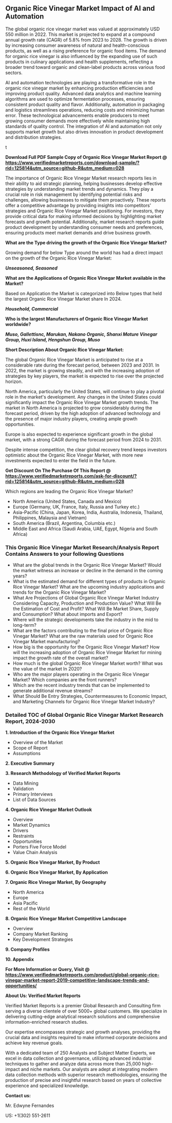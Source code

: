 <h2>Organic Rice Vinegar Market Impact of AI and Automation</h2><p>The global organic rice vinegar market was valued at approximately USD 550 million in 2022. This market is projected to expand at a compound annual growth rate (CAGR) of 5.8% from 2023 to 2028. The growth is driven by increasing consumer awareness of natural and health-conscious products, as well as a rising preference for organic food items. The demand for organic rice vinegar is also influenced by the expanding use of such products in culinary applications and health supplements, reflecting a broader trend toward organic and clean-label products across various food sectors.</p><p>AI and automation technologies are playing a transformative role in the organic rice vinegar market by enhancing production efficiencies and improving product quality. Advanced data analytics and machine learning algorithms are used to optimize fermentation processes, ensuring consistent product quality and flavor. Additionally, automation in packaging and logistics streamlines operations, reducing costs and minimizing human error. These technological advancements enable producers to meet growing consumer demands more effectively while maintaining high standards of quality control. The integration of AI and automation not only supports market growth but also drives innovation in product development and distribution strategies.</p>t</p><p id="" class=""><strong>Download Full PDF Sample Copy of Organic Rice Vinegar Market Report @ <a href="https://www.verifiedmarketreports.com/download-sample/?rid=125814&utm_source=github-R&utm_medium=028" target="_blank">https://www.verifiedmarketreports.com/download-sample/?rid=125814&utm_source=github-R&utm_medium=028</a></strong></p><p>The importance of&nbsp;Organic Rice Vinegar Market research reports lies in their ability to aid strategic planning, helping businesses develop effective strategies by understanding market trends and dynamics. They play a crucial role in risk management by identifying potential risks and challenges, allowing businesses to mitigate them proactively. These reports offer a competitive advantage by providing insights into competitors' strategies and Organic Rice Vinegar Market positioning. For investors, they provide critical data for making informed decisions by highlighting market forecasts and growth potential. Additionally, market research reports guide product development by understanding consumer needs and preferences, ensuring products meet market demands and drive business growth.</p><p><strong>What are the&nbsp;Type driving the growth of the Organic Rice Vinegar Market?</strong></p><p id="" class="">Growing demand for below Type around the world has had a direct impact on the growth of the Organic Rice Vinegar Market:</p><em><strong>Unseasoned, Seasoned</strong></em></p><strong>What are the&nbsp;Applications&nbsp;of Organic Rice Vinegar Market available in the Market?</strong></p><p id="" class="">Based on Application the Market is categorized into Below types that held the largest Organic Rice Vinegar Market share In 2024.</p><em><strong>Household, Commercial</strong></em></p><strong>Who is the largest Manufacturers of Organic Rice Vinegar Market worldwide?</strong></p><p><em><strong>Muso, Gallettisnc, Marukan, Nakano Organic, Shanxi Mature Vinegar Group, Huxi Island, Hengshun Group, Muso</strong></em></p><p id="" class=""><strong>Short Description About Organic Rice Vinegar Market:</strong></p><p>The global Organic Rice Vinegar Market is anticipated to rise at a considerable rate during the forecast period, between 2023 and 2031. In 2022, the market is growing steadily, and with the increasing adoption of strategies by key players, the market is expected to rise over the projected horizon.</p><p>North America, particularly the United States, will continue to play a pivotal role in the market's development. Any changes in the United States could significantly impact the Organic Rice Vinegar Market growth trends. The market in North America is projected to grow considerably during the forecast period, driven by the high adoption of advanced technology and the presence of major industry players, creating ample growth opportunities.</p><p>Europe is also expected to experience significant growth in the global market, with a strong CAGR during the forecast period from 2024 to 2031.</p><p>Despite intense competition, the clear global recovery trend keeps investors optimistic about the Organic Rice Vinegar Market, with more new investments expected to enter the field in the future.</p><p id="" class=""><strong>Get Discount On The Purchase Of This Report @ <a href="https://www.verifiedmarketreports.com/ask-for-discount/?rid=125814&utm_source=github-R&utm_medium=028" target="_blank">https://www.verifiedmarketreports.com/ask-for-discount/?rid=125814&utm_source=github-R&utm_medium=028</a></strong></p>Which regions are leading the Organic Rice Vinegar Market?</p><ul><li>North America (United States, Canada and Mexico)</li><li>Europe (Germany, UK, France, Italy, Russia and Turkey etc.)</li><li>Asia-Pacific (China, Japan, Korea, India, Australia, Indonesia, Thailand, Philippines, Malaysia and Vietnam)</li><li>South America (Brazil, Argentina, Columbia etc.)</li><li>Middle East and Africa (Saudi Arabia, UAE, Egypt, Nigeria and South Africa)</li></ul><h3 id="" class="">This Organic Rice Vinegar Market Research/Analysis Report Contains Answers to your following Questions</h3><ul><li>What are the global trends in the Organic Rice Vinegar Market? Would the market witness an increase or decline in the demand in the coming years?</li><li>What is the estimated demand for different types of products in Organic Rice Vinegar Market? What are the upcoming industry applications and trends for the Organic Rice Vinegar Market?</li><li>What Are Projections of Global Organic Rice Vinegar Market Industry Considering Capacity, Production and Production Value? What Will Be the Estimation of Cost and Profit? What Will Be Market Share, Supply and Consumption? What about imports and Export?</li><li>Where will the strategic developments take the industry in the mid to long-term?</li><li>What are the factors contributing to the final price of Organic Rice Vinegar Market? What are the raw materials used for Organic Rice Vinegar Market manufacturing?</li><li>How big is the opportunity for the Organic Rice Vinegar Market? How will the increasing adoption of Organic Rice Vinegar Market for mining impact the growth rate of the overall market?</li><li>How much is the global Organic Rice Vinegar Market worth? What was the value of the market In 2020?</li><li>Who are the major players operating in the Organic Rice Vinegar Market? Which companies are the front runners?</li><li>Which are the recent industry trends that can be implemented to generate additional revenue streams?</li><li>What Should Be Entry Strategies, Countermeasures to Economic Impact, and Marketing Channels for Organic Rice Vinegar Market Industry?</li></ul><h3 id="" class="">Detailed TOC of Global Organic Rice Vinegar Market Research Report, 2024-2030</h3><p id="" class=""><strong>1. Introduction of the Organic Rice Vinegar Market</strong></p><ul><li>Overview of the Market</li><li>Scope of Report</li><li>Assumptions</li></ul><p id="" class=""><strong>2. Executive Summary</strong></p><p id="" class=""><strong>3. Research Methodology of Verified Market Reports</strong></p><ul><li>Data Mining</li><li>Validation</li><li>Primary Interviews</li><li>List of Data Sources</li></ul><p id="" class=""><strong>4. Organic Rice Vinegar Market Outlook</strong></p><ul><li>Overview</li><li>Market Dynamics</li><li>Drivers</li><li>Restraints</li><li>Opportunities</li><li>Porters Five Force Model</li><li>Value Chain Analysis</li></ul><p id="" class=""><strong>5. Organic Rice Vinegar Market, By Product</strong></p><p id="" class=""><strong>6. Organic Rice Vinegar Market, By Application</strong></p><p id="" class=""><strong>7. Organic Rice Vinegar Market, By Geography</strong></p><ul><li>North America</li><li>Europe</li><li>Asia Pacific</li><li>Rest of the World</li></ul><p id="" class=""><strong>8. Organic Rice Vinegar Market Competitive Landscape</strong></p><ul><li>Overview</li><li>Company Market Ranking</li><li>Key Development Strategies</li></ul><p id="" class=""><strong>9. Company Profiles</strong></p><p id="" class=""><strong>10. Appendix</strong></p><p id="" class=""><strong>For More Information or Query, Visit @ <a href="https://www.verifiedmarketreports.com/product/global-organic-rice-vinegar-market-report-2019-competitive-landscape-trends-and-opportunities/" target="_blank">https://www.verifiedmarketreports.com/product/global-organic-rice-vinegar-market-report-2019-competitive-landscape-trends-and-opportunities/</a></strong></p><p id="" class=""><strong>About Us: Verified Market Reports</strong></p><p id="" class="">Verified Market Reports is a premier Global Research and Consulting firm serving a diverse clientele of over 5000+ global customers. We specialize in delivering cutting-edge analytical research solutions and comprehensive information-enriched research studies.</p><p id="" class="">Our expertise encompasses strategic and growth analyses, providing the crucial data and insights required to make informed corporate decisions and achieve key revenue goals.</p><p id="" class="">With a dedicated team of 250 Analysts and Subject Matter Experts, we excel in data collection and governance, utilizing advanced industrial techniques to gather and analyze data across more than 25,000 high-impact and niche markets. Our analysts are adept at integrating modern data collection methods with superior research methodologies, ensuring the production of precise and insightful research based on years of collective experience and specialized knowledge.</p><p id="" class=""><strong>Contact us:</strong></p><p id="" class="">Mr. Edwyne Fernandes</p><p id="" class="">US: +1(302) 551-2611</p>